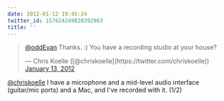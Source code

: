 ```yaml
---
date: 2012-01-12 19:45:24
twitter_id: 157624249828392963
title: ''
---
```


<blockquote class="twitter-tweet"><p lang="en" dir="ltr"><a href="https://twitter.com/oddEvan?ref_src=twsrc%5Etfw">@oddEvan</a> Thanks. :) You have a recording studio at your house?</p>&mdash; Chris Koelle ([@chriskoelle](https://twitter.com/chriskoelle)) <a href="https://twitter.com/chriskoelle/status/157623328343982080?ref_src=twsrc%5Etfw">January 13, 2012</a></blockquote>
<script async src="https://platform.twitter.com/widgets.js" charset="utf-8"></script>

[@chriskoelle](https://twitter.com/chriskoelle) I have a microphone and a mid-level audio interface (guitar/mic ports) and a Mac, and I've recorded with it. (1/2)
